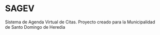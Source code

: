 # SAGEV

Sistema de Agenda Virtual de Citas. Proyecto creado para la Municipalidad de Santo Domingo de Heredia
